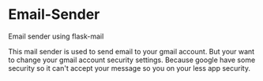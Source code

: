 # Email-Sender
Email sender using flask-mail

This mail sender is used to send email to your gmail account. But your want to change your gmail account security settings. Because google have some security so it can't accept your message so you on your less app security. 

